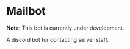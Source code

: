 # Mailbot

**Note**: This bot is currently under development. 

A discord bot for contacting server staff. 